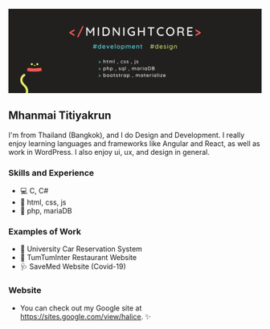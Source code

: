 ![](https://github.com/MidnightCore/MidnightCore/blob/master/banner.png)
## Mhanmai Titiyakrun

I'm from Thailand (Bangkok), and I do Design and Development. I really enjoy learning languages and frameworks like Angular and React, as well as work in WordPress. I also enjoy ui, ux, and design in general.

### Skills and Experience
* 💻  C, C#
* 🎨  html, css, js
* 💽  php, mariaDB

### Examples of Work
* 🚙  University Car Reservation System
* 🍝  TumTumInter Restaurant Website
* 🩺  SaveMed Website (Covid-19)

### Website 
* You can check out my Google site at https://sites.google.com/view/halice. ✨
